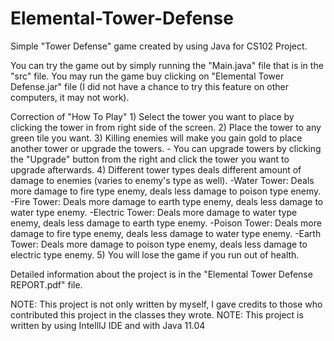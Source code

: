 # Elemental-Tower-Defense
Simple "Tower Defense" game created by using Java for CS102 Project.

You can try the game out by simply running the "Main.java" file that is in the "src" file.
You may run the game buy clicking on "Elemental Tower Defense.jar" file (I did not have a chance to try this feature on other computers, it may not work).

Correction of "How To Play"
      1) Select the tower you want to place by clicking the tower in from right side of the screen.
      2) Place the tower to any green tile you want.
      3) Killing enemies will make you gain gold to place another tower or upgrade the towers.
            - You can upgrade towers by clicking the "Upgrade" button from the right and click the tower you want to upgrade afterwards.
      4) Different tower types deals different amount of damage to enemies (varies to enemy's type as well).
            -Water Tower: Deals more damage to fire type enemy, deals less damage to poison type enemy.
            -Fire Tower: Deals more damage to earth type enemy, deals less damage to water type enemy.
            -Electric Tower: Deals more damage to water type enemy, deals less damage to earth type enemy.
            -Poison Tower: Deals more damage to fire type enemy, deals less damage to water type enemy.
            -Earth Tower: Deals more damage to poison type enemy, deals less damage to electric type enemy.
      5) You will lose the game if you run out of health.
 
Detailed information about the project is in the "Elemental Tower Defense REPORT.pdf" file.
      
      
NOTE: This project is not only written by myself, I gave credits to those who contributed this project in the classes they wrote.
NOTE: This project is written by using IntellIJ IDE and with Java 11.04 
